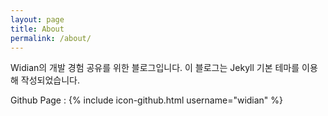 ```yaml
---
layout: page
title: About
permalink: /about/
---
```


Widian의 개발 경험 공유를 위한 블로그입니다. 이 블로그는 Jekyll 기본 테마를 이용해 작성되었습니다.

Github Page : {% include icon-github.html username="widian" %}

